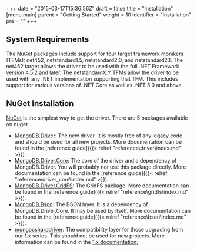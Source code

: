 +++
date = "2015-03-17T15:36:56Z"
draft = false
title = "Installation"
[menu.main]
  parent = "Getting Started"
  weight = 10
  identifier = "Installation"
  pre = "<i class='fa'></i>"
+++

## System Requirements

The NuGet packages include support for four target framework monikers (TFMs): net452, netstandard1.5, netstandard2.0, and netstandard2.1. The net452 target allows the driver to be used with the full .NET Framework version 4.5.2 and later. The netstandardX.Y TFMs allow the driver to be used with any .NET implementation supporting that TFM. This includes support for various versions of .NET Core as well as .NET 5.0 and above.

## NuGet Installation

[NuGet](http://www.nuget.org/) is the simplest way to get the driver. There are 5 packages available on nuget.

- [MongoDB.Driver](http://www.nuget.org/packages/mongodb.driver): The new driver. It is mostly free of any legacy code and should be used for all new projects. More documentation can be found in the [reference guide]({{< relref "reference\driver\index.md" >}}).
- [MongoDB.Driver.Core](http://www.nuget.org/packages/mongodb.driver.core): The core of the driver and a dependency of MongoDB.Driver. You will probably not use this package directly. More documentation can be found in the [reference guide]({{< relref "reference\driver_core\index.md" >}}).
- [MongoDB.Driver.GridFS](http://www.nuget.org/packages/mongodb.driver.gridfs): The GridFS package. More documentation can be found in the [reference guide]({{< relref "reference\gridfs\index.md" >}}).
- [MongoDB.Bson](http://www.nuget.org/packages/mongodb.bson): The BSON layer. It is a dependency of MongoDB.Driver.Core. It may be used by itself. More documentation can be found in the [reference guide]({{< relref "reference\bson\index.md" >}}).
- [mongocsharpdriver](http://www.nuget.org/packages/mongocsharpdriver): The compatibility layer for those upgrading from our 1.x series. This should not be used for new projects. More information can be found in the [1.x documentation](http://mongodb.github.io/mongo-csharp-driver/1.11);
